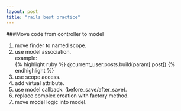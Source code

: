 ```yaml
---
layout: post
title: "rails best practice"
---
```

###Move code from controller to model   
1. move finder to named scope.   
2. use model association.   
    example:   
    {% highlight ruby %}
       @current_user.posts.build(param[:post])
    {% endhighlight %}
3. use scope access.   
4. add virtual attribute.
5. use model callback. (before_save/after_save).
6. replace complex creation with factory method.
7. move model logic into model.


